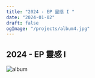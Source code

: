 ```yaml
---
title: "2024 - EP 靈感 I "
date: "2024-01-02"
draft: false
ogImage: "/projects/album4.jpg"
---
```


## 2024 - EP 靈感 I

![album](/projects/album4.jpg)
